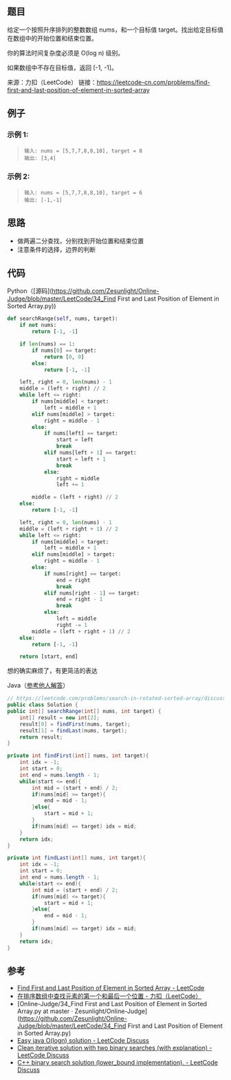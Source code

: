 ## 题目

给定一个按照升序排列的整数数组 nums，和一个目标值 target。找出给定目标值在数组中的开始位置和结束位置。

你的算法时间复杂度必须是 O(log n) 级别。

如果数组中不存在目标值，返回 [-1, -1]。

来源：力扣（LeetCode）
链接：https://leetcode-cn.com/problems/find-first-and-last-position-of-element-in-sorted-array

## 例子

### 示例 1: 

> ```
> 输入: nums = [5,7,7,8,8,10], target = 8
> 输出: [3,4]
> ```

### 示例 2: 

> ```
> 输入: nums = [5,7,7,8,8,10], target = 6
> 输出: [-1,-1]
> ```

## 思路

- 做两遍二分查找，分别找到开始位置和结束位置
- 注意条件的选择，边界的判断

## 代码

Python（[源码](https://github.com/Zesunlight/Online-Judge/blob/master/LeetCode/34_Find First and Last Position of Element in Sorted Array.py))

```python
def searchRange(self, nums, target):
    if not nums:
        return [-1, -1]

    if len(nums) == 1:
        if nums[0] == target:
            return [0, 0]
        else:
            return [-1, -1]

    left, right = 0, len(nums) - 1
    middle = (left + right) // 2
    while left <= right:
        if nums[middle] < target:
            left = middle + 1
        elif nums[middle] > target:
            right = middle - 1
        else:
            if nums[left] == target:
                start = left
                break
            elif nums[left + 1] == target:
                start = left + 1
                break
            else:
                right = middle
                left += 1

        middle = (left + right) // 2
    else:
        return [-1, -1]

    left, right = 0, len(nums) - 1
    middle = (left + right + 1) // 2
    while left <= right:
        if nums[middle] < target:
            left = middle + 1
        elif nums[middle] > target:
            right = middle - 1
        else:
            if nums[right] == target:
                end = right
                break
            elif nums[right - 1] == target:
                end = right - 1
                break
            else:
                left = middle
                right -= 1
        middle = (left + right + 1) // 2
    else:
        return [-1, -1]

    return [start, end]
```

想的确实麻烦了，有更简洁的表达



Java（[参考他人解答](https://leetcode.com/problems/search-in-rotated-sorted-array/discuss/14435/Clever-idea-making-it-simple)）

```java
// https://leetcode.com/problems/search-in-rotated-sorted-array/discuss/14435/Clever-idea-making-it-simple
public class Solution {
public int[] searchRange(int[] nums, int target) {
    int[] result = new int[2];
    result[0] = findFirst(nums, target);
    result[1] = findLast(nums, target);
    return result;
}

private int findFirst(int[] nums, int target){
    int idx = -1;
    int start = 0;
    int end = nums.length - 1;
    while(start <= end){
        int mid = (start + end) / 2;
        if(nums[mid] >= target){
            end = mid - 1;
        }else{
            start = mid + 1;
        }
        if(nums[mid] == target) idx = mid;
    }
    return idx;
}

private int findLast(int[] nums, int target){
    int idx = -1;
    int start = 0;
    int end = nums.length - 1;
    while(start <= end){
        int mid = (start + end) / 2;
        if(nums[mid] <= target){
            start = mid + 1;
        }else{
            end = mid - 1;
        }
        if(nums[mid] == target) idx = mid;
    }
    return idx;
}
```

## 参考

- [Find First and Last Position of Element in Sorted Array - LeetCode](https://leetcode.com/problems/find-first-and-last-position-of-element-in-sorted-array/)
- [在排序数组中查找元素的第一个和最后一个位置 - 力扣（LeetCode）](https://leetcode-cn.com/problems/find-first-and-last-position-of-element-in-sorted-array/)
- [Online-Judge/34_Find First and Last Position of Element in Sorted Array.py at master · Zesunlight/Online-Judge](https://github.com/Zesunlight/Online-Judge/blob/master/LeetCode/34_Find First and Last Position of Element in Sorted Array.py)
- [Easy java O(logn) solution - LeetCode Discuss](https://leetcode.com/problems/find-first-and-last-position-of-element-in-sorted-array/discuss/14734/Easy-java-O(logn)-solution
)
- [Clean iterative solution with two binary searches (with explanation) - LeetCode Discuss](https://leetcode.com/problems/find-first-and-last-position-of-element-in-sorted-array/discuss/14699/Clean-iterative-solution-with-two-binary-searches-(with-explanation)
)
- [C++ binary search solution (lower_bound implementation). - LeetCode Discuss](https://leetcode.com/problems/find-first-and-last-position-of-element-in-sorted-array/discuss/14717/C++-binary-search-solution-(lower_bound-implementation).
) 